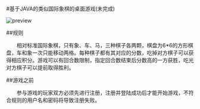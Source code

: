 #基于JAVA的类似国际象棋的桌面游戏(未完成)

![preview](https://raw.githubusercontent.com/Beenlong/ImageRepository/master/Chess/preview_01.png)

##规则  
  
　　相对标准国际象棋，只有象、车、马，三种棋子各两颗，棋盘为6*6的方形棋盘，车和象一次只能移动两格。每种棋子都有其对应的分数，吃掉对方棋子可以获得相应积分。游戏可以有回合数限制，指定回合数结束后分数高的一方获胜，吃光对方棋子可以提前取得胜利。

##游戏之前

　　参与游戏的玩家双方必须先进行注册，注册并登陆成功后才能开始游戏，不符合规则的用户名和密码将导致注册失败。
